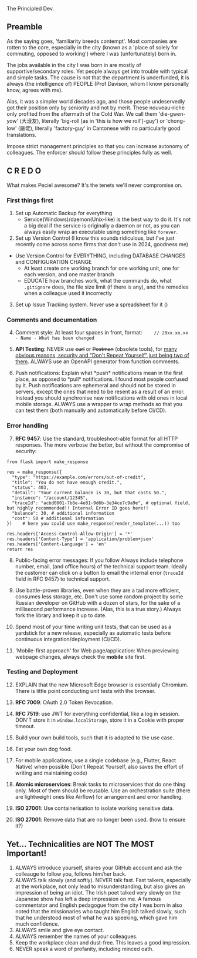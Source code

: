 The Principled Dev.

## Preamble
As the saying goes, 'familiarity breeds contempt'. Most companies are rotten to the core, especially in the city (known as a 'place of solely for commuting, opposed to working') where I was (unfortunately) born in.

The jobs available in the city I was born in are mostly of supportive/secondary roles. Yet people always get into trouble with typical and simple tasks. The cause is not that the department is underfunded, it is always (the intelligence of) PEOPLE (Prof Davison, whom I know personally know, agrees with me).

Alas, it was a simpler world decades ago, and those people undeservedly got their position only by seniority and not by merit. These nouveau-riche only profited from the aftermath of the Cold War. We call them 'die-gwen-yow' (大滾友), literally 'big-roll [as in 'this is how we roll']-guy') or 'chong-low' (廠佬), literally 'factory-guy' in Cantonese with no particularly good translations.

Impose strict management principles so that you can increase autonomy of colleagues. The enforcer should follow these principles fully as well.

## C R E D O

What makes Peciel awesome? It's the tenets we'll never compromise on.

### First things first
1. Set up Automatic Backup for everything
	* Service(Windows)/daemon(Unix-like) is the best way to do it. It's not a big deal if the service is originally a daemon or not, as you can always easily wrap an executable using something like `forever`.
2. Set up Version Control (I know this sounds ridiculous, but I've just recently come across some firms that don't use in 2024, goodness me)
  * Use Version Control for EVERYTHING, including DATABASE CHANGES and CONFIGURATION CHANGE
	* At least create one working branch for one working unit, one for each version, and one master branch
	* EDUCATE how branches work, what the commands do, what `.gitignore` does, the file size limit (if there is any), and the remedies when a colleague used it incorrectly
3. Set up Issue Tracking system. Never use a spreadsheet for it ()

### Comments and documentation
4. Comment style: At least four spaces in front, format: `    // 20xx.xx.xx - Name - What has been changed`
5. **API Testing**: NEVER use ~~curl~~ or ~~Postman~~ (obsolete tools), for [many obvious reasons, security and "Don't Repeat Yourself" just being two of them](#). ALWAYS use an OpenAPI generator from function comments.

6. Push notifications: Explain what \*push\* notifications mean in the first place, as opposed to \*pull\* notifications. I found most people confused by it. Push notifications are ephemeral and should not be stored in servers, except the ones that need to be resent as a result of an error. Instead you should synchronise new notifications with old ones in local mobile storage. ALWAYS use a wrapper to wrap methods so that you can test them (both manually and automatically before CI/CD).

### Error handling
7. **RFC 9457**: Use the standard, troubleshoot-able format for all HTTP responses. The more verbose the better, but without the compromise of security:
```python3
from flask import make_response

res = make_response({
  "type": "https://example.com/errors/out-of-credit",
  "title": "You do not have enough credit.",
  "status": 403,
  "detail": "Your current balance is 30, but that costs 50.",
  "instance": "/account/12345",
  "traceId": "acbd0001-7b8e-4e81-9d6b-3e34ce7c9a9e", # optional field, but highly recommended!! Internal Error ID goes here!!
  "balance": 30, # additional information
  "cost": 50 # additional information
})    # here you could use make_response(render_template(...)) too

res.headers['Access-Control-Allow-Origin'] = '*'
res.headers['Content-Type'] = 'application/problem+json'
res.headers['Content-Language'] = 'en'
return res
```
8. Public-facing error messages: If you follow Always include telephone number, email, (and office hours) of the technical support team. Ideally the customer can click on a button to email the internal error (`traceId` field in RFC 9457) to technical support.

9. Use battle-proven libraries, even when they are a tad more efficient, consumes less storage, etc. Don't use some random project by some Russian developer on GitHub with a dozen of stars, for the sake of a millisecond performance increase. (Alas, this is a true story.) Always fork the library and keep it up to date.

10. Spend most of your time writing unit tests, that can be used as a yardstick for a new release, especially as automatic tests before continuous integration/deployment (CI/CD).

11. 'Mobile-first approach' for Web page/application: When previewing webpage changes, always check the **mobile** site first.

### Testing and Deployment

12. EXPLAIN that the new Microsoft Edge browser is essentially Chromium. There is little point conducting unit tests with the browser.

13. **RFC 7009**: OAuth 2.0 Token Revocation.
14. **RFC 7519**: use JWT for everything confidential, like a log in session. DON'T store it in `window.localStorage`, store it in a Cookie with proper timeout.
15. Build your own build tools, such that it is adapted to the use case.
16. Eat your own dog food.
17. For mobile applications, use a single codebase (e.g., Flutter, React Native) when possible (Don't Repeat Yourself, also saves the effort of writing and maintaining code)
18. **Atomic microservices**: Break tasks to microservices that do one thing only. Most of them should be reusable. Use an orchestration suite (there are lightweight ones like Airflow) for arrangement and error handling.
19. **ISO 27001**: Use containerisation to isolate working sensitive data.
20. **ISO 27001**: Remove data that are no longer been used. (how to ensure it?)

## Yet... Technicalities are NOT The MOST Important!
1. ALWAYS introduce yourself, shares your GitHub account and ask the colleauge to follow you, follows him/her back.
2. ALWAYS talk slowly (and softly). NEVER talk fast. Fast talkers, especially at the workplace, not only lead to misunderstanding, but also gives an impression of being an idiot. The Irish poet talked very slowly on the Japanese show has left a deep impression on me. A famous commentator and English pedagogue from the city I was born in also noted that the missionaries who taught him English talked slowly, such that he understood most of what he was speeking, which gave him much confidence.
3. ALWAYS smile and give eye contact.
4. ALWAYS remember the names of your colleagues.
5. Keep the workplace clean and dust-free. This leaves a good impression.
6. NEVER speak a word of profanity, including minced oath.

<!-- Red flags -->
<!-- Secure payment -->